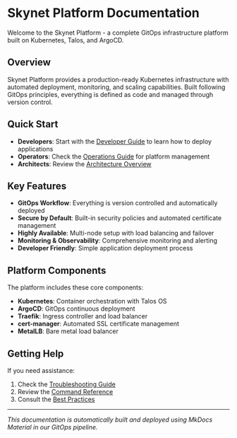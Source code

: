 # Skynet Platform Documentation

Welcome to the Skynet Platform - a complete GitOps infrastructure platform built on Kubernetes, Talos, and ArgoCD.

## Overview

Skynet Platform provides a production-ready Kubernetes infrastructure with automated deployment, monitoring, and
scaling capabilities. Built following GitOps principles, everything is defined as code and managed through version
control.

## Quick Start

- **Developers**: Start with the [Developer Guide](developer/getting-started.md) to learn how to deploy applications
- **Operators**: Check the [Operations Guide](operations/commands.md) for platform management
- **Architects**: Review the [Architecture Overview](architecture/overview.md)

## Key Features

- **GitOps Workflow**: Everything is version controlled and automatically deployed
- **Secure by Default**: Built-in security policies and automated certificate management
- **Highly Available**: Multi-node setup with load balancing and failover
- **Monitoring & Observability**: Comprehensive monitoring and alerting
- **Developer Friendly**: Simple application deployment process

## Platform Components

The platform includes these core components:

- **Kubernetes**: Container orchestration with Talos OS
- **ArgoCD**: GitOps continuous deployment
- **Traefik**: Ingress controller and load balancer
- **cert-manager**: Automated SSL certificate management
- **MetalLB**: Bare metal load balancer

## Getting Help

If you need assistance:

1. Check the [Troubleshooting Guide](operations/troubleshooting.md)
2. Review the [Command Reference](operations/commands.md)
3. Consult the [Best Practices](developer/best-practices.md)

---

*This documentation is automatically built and deployed using MkDocs Material in our GitOps pipeline.*
